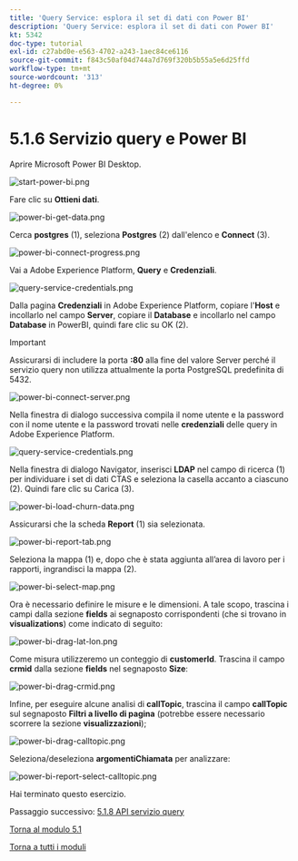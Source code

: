 ```yaml
---
title: 'Query Service: esplora il set di dati con Power BI'
description: 'Query Service: esplora il set di dati con Power BI'
kt: 5342
doc-type: tutorial
exl-id: c27abd0e-e563-4702-a243-1aec84ce6116
source-git-commit: f843c50af04d744a7d769f320b5b55a5e6d25ffd
workflow-type: tm+mt
source-wordcount: '313'
ht-degree: 0%

---
```


# 5.1.6 Servizio query e Power BI

Aprire Microsoft Power BI Desktop.

![start-power-bi.png](./images/startpowerbi.png)

Fare clic su **Ottieni dati**.

![power-bi-get-data.png](./images/powerbigetdata.png)

Cerca **postgres** (1), seleziona **Postgres** (2) dall&#39;elenco e **Connect** (3).

![power-bi-connect-progress.png](./images/powerbiconnectprogress.png)

Vai a Adobe Experience Platform, **Query** e **Credenziali**.

![query-service-credentials.png](./images/queryservicecredentials.png)

Dalla pagina **Credenziali** in Adobe Experience Platform, copiare l&#39;**Host** e incollarlo nel campo **Server**, copiare il **Database** e incollarlo nel campo **Database** in PowerBI, quindi fare clic su OK (2).

>[!IMPORTANT]
>
>Assicurarsi di includere la porta **:80** alla fine del valore Server perché il servizio query non utilizza attualmente la porta PostgreSQL predefinita di 5432.

![power-bi-connect-server.png](./images/powerbiconnectserver.png)

Nella finestra di dialogo successiva compila il nome utente e la password con il nome utente e la password trovati nelle **credenziali** delle query in Adobe Experience Platform.

![query-service-credentials.png](./images/queryservicecredentials.png)

Nella finestra di dialogo Navigator, inserisci **LDAP** nel campo di ricerca (1) per individuare i set di dati CTAS e seleziona la casella accanto a ciascuno (2). Quindi fare clic su Carica (3).

![power-bi-load-churn-data.png](./images/powerbiloadchurndata.png)

Assicurarsi che la scheda **Report** (1) sia selezionata.

![power-bi-report-tab.png](./images/powerbireporttab.png)

Seleziona la mappa (1) e, dopo che è stata aggiunta all’area di lavoro per i rapporti, ingrandisci la mappa (2).

![power-bi-select-map.png](./images/powerbiselectmap.png)

Ora è necessario definire le misure e le dimensioni. A tale scopo, trascina i campi dalla sezione **fields** ai segnaposto corrispondenti (che si trovano in **visualizations**) come indicato di seguito:

![power-bi-drag-lat-lon.png](./images/powerbidraglatlon.png)

Come misura utilizzeremo un conteggio di **customerId**. Trascina il campo **crmid** dalla sezione **fields** nel segnaposto **Size**:

![power-bi-drag-crmid.png](./images/powerbidragcrmid.png)

Infine, per eseguire alcune analisi di **callTopic**, trascina il campo **callTopic** sul segnaposto **Filtri a livello di pagina** (potrebbe essere necessario scorrere la sezione **visualizzazioni**);

![power-bi-drag-calltopic.png](./images/powerbidragcalltopic.png)

Seleziona/deseleziona **argomentiChiamata** per analizzare:

![power-bi-report-select-calltopic.png](./images/powerbireportselectcalltopic.png)

Hai terminato questo esercizio.

Passaggio successivo: [5.1.8 API servizio query](./ex8.md)

[Torna al modulo 5.1](./query-service.md)

[Torna a tutti i moduli](../../../overview.md)
